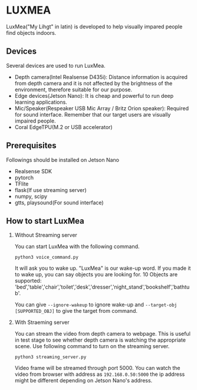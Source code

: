 # LUXMEA
LuxMea("My Lihgt" in latin) is developed to help visually impared people find objects indoors. 


## Devices
Several devices are used to run LuxMea.
- Depth camera(Intel Realsense D435i): Distance information is acquired from depth camera and it is not affected by the brightness of the environment, therefore suitable for our purpose. 
- Edge devices(Jetson Nano): It is cheap and powerful to run deep learning applications. 
- Mic/Speaker(Respeaker USB Mic Array / Britz Orion speaker): Required for sound interface. Remember that our target users are visually impaired people.
- Coral EdgeTPU(M.2 or USB accelerator)

## Prerequisites
Followings should be installed on Jetson Nano
- Realsense SDK
- pytorch
- TFlite
- flask(If use streaming server)
- numpy, scipy
- gtts, playsound(For sound interface)

## How to start LuxMea
1. Without Streaming server

    You can start LuxMea with the following command.
    ```
    python3 voice_command.py
    ```

    It will ask you to wake up. "LuxMea" is our wake-up word.
    If you made it to wake up, you can say objects you are looking for. 10 Objects are supported: 'bed','table','chair','toilet','desk','dresser','night_stand','bookshelf','bathtub'.

    You can give `--ignore-wakeup` to ignore wake-up and `--target-obj [SUPPORTED_OBJ]` to give the target from command.

2. With Straeming server

    You can stream the video from depth camera to webpage. This is useful in test stage to see whether depth camera is watching the appropriate scene. Use following command to turn on the streaming server.
    ```
    python3 streaming_server.py
    ```
    Video frame will be streamed through port 5000. You can watch the video from browser with address as `192.168.0.50:5000` the ip address might be different depending on Jetson Nano's address.




